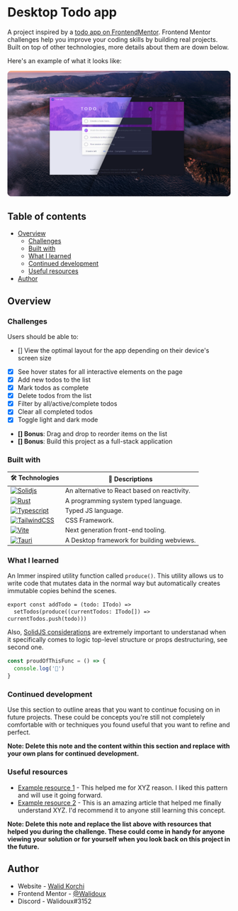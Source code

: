# Desktop Todo app

A project inspired by a [todo app on FrontendMentor](https://www.frontendmentor.io/challenges/todo-app-Su1_KokOW). Frontend Mentor challenges help you improve your coding skills by building real projects.
Built on top of other technologies, more details about them are down below.

Here's an example of what it looks like:

![Preview Light/Dark Theme App](./design/light-dark-app.png)

## Table of contents

- [Overview](#overview)
  - [Challenges](#challenges)
  - [Built with](#built-with)
  - [What I learned](#what-i-learned)
  - [Continued development](#continued-development)
  - [Useful resources](#useful-resources)
- [Author](#author)

## Overview

### Challenges

Users should be able to:

- [] View the optimal layout for the app depending on their device's screen size
- [x] See hover states for all interactive elements on the page
- [x] Add new todos to the list
- [x] Mark todos as complete
- [x] Delete todos from the list
- [x] Filter by all/active/complete todos
- [x] Clear all completed todos
- [x] Toggle light and dark mode
- **[] Bonus**: Drag and drop to reorder items on the list
- **[] Bonus**: Build this project as a full-stack application

### Built with

| 🛠️ Technologies | 📝 Descriptions |
|---|---|
| [![Solidjs](https://img.shields.io/badge/Solid%20JS-2C4F7C?style=for-the-badge&logo=solid&logoColor=white)](https://www.solidjs.com/) | An alternative to React based on reactivity. |
| [![Rust](https://img.shields.io/badge/Rust-black?style=for-the-badge&logo=rust&logoColor=#E57324)](https://www.rust-lang.org/fr) | A programming system typed language. |
| [![Typescript](https://img.shields.io/badge/TypeScript-007ACC?style=for-the-badge&logo=typescript&logoColor=white)](https://www.typescriptlang.org/) | Typed JS language. |
| [![TailwindCSS](https://img.shields.io/badge/Tailwind_CSS-38B2AC?style=for-the-badge&logo=tailwind-css&logoColor=white)](https://tailwindcss.com/) | CSS Framework. |
| [![Vite](https://img.shields.io/badge/Vite-B73BFE?style=for-the-badge&logo=vite&logoColor=FFD62E)](https://vitejs.dev/) | Next generation front-end tooling. |
| [![Tauri](https://img.shields.io/badge/Tauri-FFC131?style=for-the-badge&logo=Tauri&logoColor=white)](https://tauri.studio/) | A Desktop framework for building webviews. |

### What I learned

An Immer inspired utility function called `produce()`. This utility allows us to write code that mutates
data in the normal way but automatically creates immutable copies behind the scenes.

```tsx
export const addTodo = (todo: ITodo) =>
  setTodos(produce((currentTodos: ITodo[]) => currentTodos.push(todo)))
```

Also, [SolidJS considerations](https://www.solidjs.com/guides/reactivity#considerations)
are extremely important to understanad when it specifically comes to
logic top-level structure or props destructuring, see second one.

```js
const proudOfThisFunc = () => {
  console.log('🎉')
}
```

### Continued development

Use this section to outline areas that you want to continue focusing on in future projects. These could be concepts you're still not completely comfortable with or techniques you found useful that you want to refine and perfect.

**Note: Delete this note and the content within this section and replace with your own plans for continued development.**

### Useful resources

- [Example resource 1](https://www.example.com) - This helped me for XYZ reason. I liked this pattern and will use it going forward.
- [Example resource 2](https://www.example.com) - This is an amazing article that helped me finally understand XYZ. I'd recommend it to anyone still learning this concept.

**Note: Delete this note and replace the list above with resources that helped you during the challenge. These could come in handy for anyone viewing your solution or for yourself when you look back on this project in the future.**

## Author

- Website - [Walid Korchi](https://www.walidkorchi.com/)
- Frontend Mentor - [@Walidoux](https://www.frontendmentor.io/profile/Walidoux)
- Discord - Walidoux#3152
